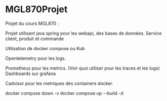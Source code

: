 # MGL870Projet

Projet du cours MGL870 :

Projet utilisant java spring pour les webapi, des bases de données.
Service client, produit et commande

Utilisation de docker compose ou Kub

Opentelemetry pour les logs.

Prometheus pour les metrics.
(Voir quoi utiliser pour les traces et les logs)
Dashboards sur grafana

Cadvisor pour les metriques des containers docker.

docker compose down -v
docker compose up --build -d

